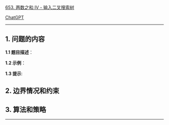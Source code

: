 [653. 两数之和 IV - 输入二叉搜索树](https://leetcode.cn/problems/two-sum-iv-input-is-a-bst)

[ChatGPT](https://chat.openai.com/g/g-GsMNEr76r-c-master)

---

## 1. 问题的内容
**1.1 题目描述**：

**1.2 示例**：

**1.3 提示**:

## 2. 边界情况和约束


## 3. 算法和策略

---
